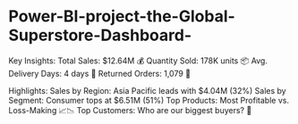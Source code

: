 # Power-BI-project-the-Global-Superstore-Dashboard-

Key Insights:
Total Sales: $12.64M 💰
Quantity Sold: 178K units 📦
Avg. Delivery Days: 4 days 🚚
Returned Orders: 1,079 🔄

Highlights:
Sales by Region: Asia Pacific leads with $4.04M (32%)
Sales by Segment: Consumer tops at $6.51M (51%)
Top Products: Most Profitable vs. Loss-Making 📈📉
Top Customers: Who are our biggest buyers? 🏅
